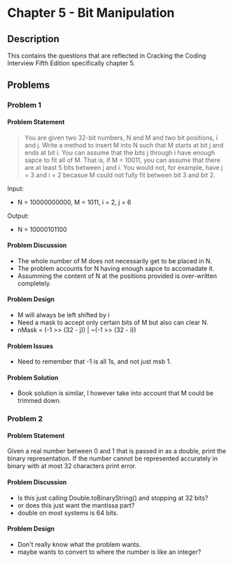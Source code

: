 # Chapter 5 - Bit Manipulation
## Description
This contains the questions that are reflected in Cracking the Coding Interview Fifth Edition specifically chapter 5.

## Problems
### Problem 1
#### Problem Statement
>You are given two 32-bit numbers, N and M and two bit positions, i and j.  Write a method to insert M into N such that M starts at bit j and ends at bit i.  You can assume that the bits j through i have enough sapce to fit all of M.  That is, if M = 10011, you can assume that there are at least 5 bits between j and i.  You would not, for example, have j = 3 and i = 2 becasue M could not fully fit between bit 3 and bit 2.
>
Input:
- N = 10000000000, M = 1011, i = 2, j = 6
>
Output:
- N = 10000101100

#### Problem Discussion
- The whole number of M does not necessarily get to be placed in N.
- The problem accounts for N having enough sapce to accomadate it.
- Assumming the content of N at the positions provided is over-written completely.

#### Problem Design
- M will always be left shifted by i
- Need a mask to accept only certain bits of M but also can clear N.
- nMask = (-1 >> (32 - j)) | ~(-1 >> (32 - i))

#### Problem Issues
- Need to remember that -1 is all 1s, and not just msb 1.

#### Problem Solution
- Book solution is similar, I however take into account that M could be trimmed down.

### Problem 2
#### Problem Statement
>
Given a real number between 0 and 1 that is passed in as a double, print the binary representation.  If the number cannot be represented accurately in binary with at most 32 characters print error.

#### Problem Discussion
- Is this just calling Double.toBinaryString() and stopping at 32 bits?
- or does this just want the mantissa part?
- double on most systems is 64 bits.

#### Problem Design
- Don't really know what the problem wants.
- maybe wants to convert to where the number is like an integer?
